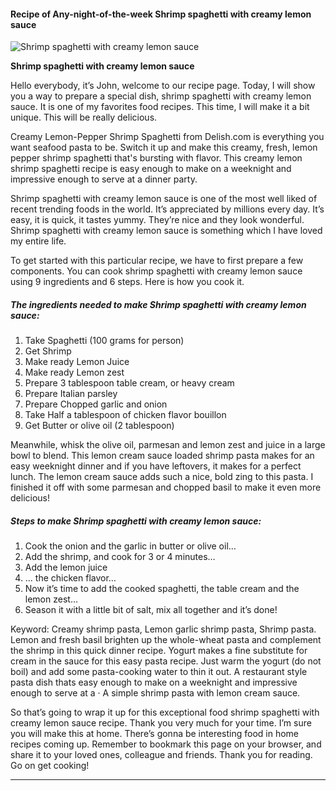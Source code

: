             

#### Recipe of Any-night-of-the-week Shrimp spaghetti with creamy lemon sauce

![Shrimp spaghetti with creamy lemon sauce](https://img-global.cpcdn.com/recipes/2b005f412a78aaf9/751x532cq70/shrimp-spaghetti-with-creamy-lemon-sauce-recipe-main-photo.jpg)

**Shrimp spaghetti with creamy lemon sauce**

Hello everybody, it’s John, welcome to our recipe page. Today, I will show you a way to prepare a special dish, shrimp spaghetti with creamy lemon sauce. It is one of my favorites food recipes. This time, I will make it a bit unique. This will be really delicious.

Creamy Lemon-Pepper Shrimp Spaghetti from Delish.com is everything you want seafood pasta to be. Switch it up and make this creamy, fresh, lemon pepper shrimp spaghetti that's bursting with flavor. This creamy lemon shrimp spaghetti recipe is easy enough to make on a weeknight and impressive enough to serve at a dinner party.

Shrimp spaghetti with creamy lemon sauce is one of the most well liked of recent trending foods in the world. It’s appreciated by millions every day. It’s easy, it is quick, it tastes yummy. They’re nice and they look wonderful. Shrimp spaghetti with creamy lemon sauce is something which I have loved my entire life.

To get started with this particular recipe, we have to first prepare a few components. You can cook shrimp spaghetti with creamy lemon sauce using 9 ingredients and 6 steps. Here is how you cook it.

##### The ingredients needed to make Shrimp spaghetti with creamy lemon sauce:

1.  Take Spaghetti (100 grams for person)
2.  Get Shrimp
3.  Make ready Lemon Juice
4.  Make ready Lemon zest
5.  Prepare 3 tablespoon table cream, or heavy cream
6.  Prepare Italian parsley
7.  Prepare Chopped garlic and onion
8.  Take Half a tablespoon of chicken flavor bouillon
9.  Get Butter or olive oil (2 tablespoon)

Meanwhile, whisk the olive oil, parmesan and lemon zest and juice in a large bowl to blend. This lemon cream sauce loaded shrimp pasta makes for an easy weeknight dinner and if you have leftovers, it makes for a perfect lunch. The lemon cream sauce adds such a nice, bold zing to this pasta. I finished it off with some parmesan and chopped basil to make it even more delicious!

##### Steps to make Shrimp spaghetti with creamy lemon sauce:

1.  Cook the onion and the garlic in butter or olive oil…
2.  Add the shrimp, and cook for 3 or 4 minutes…
3.  Add the lemon juice
4.  … the chicken flavor…
5.  Now it’s time to add the cooked spaghetti, the table cream and the lemon zest…
6.  Season it with a little bit of salt, mix all together and it’s done!

Keyword: Creamy shrimp pasta, Lemon garlic shrimp pasta, Shrimp pasta. Lemon and fresh basil brighten up the whole-wheat pasta and complement the shrimp in this quick dinner recipe. Yogurt makes a fine substitute for cream in the sauce for this easy pasta recipe. Just warm the yogurt (do not boil) and add some pasta-cooking water to thin it out. A restaurant style pasta dish thats easy enough to make on a weeknight and impressive enough to serve at a · A simple shrimp pasta with lemon cream sauce.

So that’s going to wrap it up for this exceptional food shrimp spaghetti with creamy lemon sauce recipe. Thank you very much for your time. I’m sure you will make this at home. There’s gonna be interesting food in home recipes coming up. Remember to bookmark this page on your browser, and share it to your loved ones, colleague and friends. Thank you for reading. Go on get cooking!

* * *